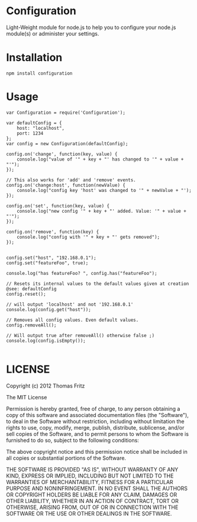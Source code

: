 Configuration
=============

Light-Weight module for node.js to help you to configure your node.js module(s) or
administer your settings.

Installation
============

```
npm install configuration
``` 


Usage
=====

```
var Configuration = require('Configuration');

var defaultConfig = {
    host: "localhost",
    port: 1234
};
var config = new Configuration(defaultConfig);

config.on('change', function(key, value) {
    console.log("value of '" + key + "' has changed to '" + value + "'");
});

// This also works for 'add' and 'remove' events.
config.on('change:host', function(newValue) {
    console.log("config key 'host' was changed to '" + newValue + "');
});

config.on('set', function(key, value) {
    console.log("new config '" + key + "' added. Value: '" + value + "'");
});

config.on('remove', function(key) {
    console.log("config with '" + key + "' gets removed");
});


config.set("host", "192.168.0.1");
config.set("featureFoo", true);

console.log("has featureFoo? ", config.has("featureFoo");

// Resets its internal values to the default values given at creation @see: defaultConfig
config.reset();

// will output 'localhost' and not '192.168.0.1'
console.log(config.get("host"));

// Removes all config values. Even default values.
config.removeAll();

// Will output true after removeAll() otherwise false ;)
console.log(config.isEmpty());


```

LICENSE
=======

Copyright (c) 2012 Thomas Fritz

The MIT License

Permission is hereby granted, free of charge, to any person obtaining a copy
of this software and associated documentation files (the "Software"), to deal
in the Software without restriction, including without limitation the rights
to use, copy, modify, merge, publish, distribute, sublicense, and/or sell
copies of the Software, and to permit persons to whom the Software is
furnished to do so, subject to the following conditions:

The above copyright notice and this permission notice shall be included in
all copies or substantial portions of the Software.

THE SOFTWARE IS PROVIDED "AS IS", WITHOUT WARRANTY OF ANY KIND, EXPRESS OR
IMPLIED, INCLUDING BUT NOT LIMITED TO THE WARRANTIES OF MERCHANTABILITY,
FITNESS FOR A PARTICULAR PURPOSE AND NONINFRINGEMENT. IN NO EVENT SHALL THE
AUTHORS OR COPYRIGHT HOLDERS BE LIABLE FOR ANY CLAIM, DAMAGES OR OTHER
LIABILITY, WHETHER IN AN ACTION OF CONTRACT, TORT OR OTHERWISE, ARISING FROM,
OUT OF OR IN CONNECTION WITH THE SOFTWARE OR THE USE OR OTHER DEALINGS IN
THE SOFTWARE.
